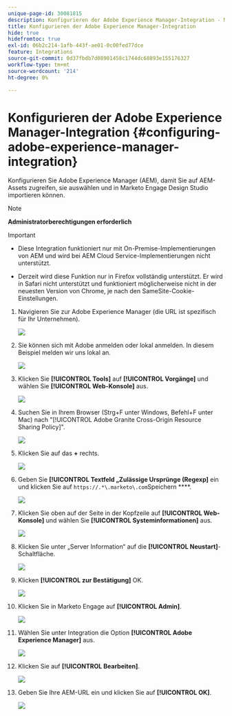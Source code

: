 ```yaml
---
unique-page-id: 30081815
description: Konfigurieren der Adobe Experience Manager-Integration - Marketo-Dokumente - Produktdokumentation
title: Konfigurieren der Adobe Experience Manager-Integration
hide: true
hidefromtoc: true
exl-id: 06b2c214-1afb-443f-ae01-0c00fed77dce
feature: Integrations
source-git-commit: 0d37fbdb7d08901458c1744dc68893e155176327
workflow-type: tm+mt
source-wordcount: '214'
ht-degree: 0%

---
```


# Konfigurieren der Adobe Experience Manager-Integration {#configuring-adobe-experience-manager-integration}

Konfigurieren Sie Adobe Experience Manager (AEM), damit Sie auf AEM-Assets zugreifen, sie auswählen und in Marketo Engage Design Studio importieren können.

>[!NOTE]
>
>**Administratorberechtigungen erforderlich**

>[!IMPORTANT]
>
>* Diese Integration funktioniert nur mit On-Premise-Implementierungen von AEM und wird bei AEM Cloud Service-Implementierungen nicht unterstützt.
>
>* Derzeit wird diese Funktion nur in Firefox vollständig unterstützt. Er wird in Safari nicht unterstützt und funktioniert möglicherweise nicht in der neuesten Version von Chrome, je nach den SameSite-Cookie-Einstellungen.

1. Navigieren Sie zur Adobe Experience Manager (die URL ist spezifisch für Ihr Unternehmen).

   ![](assets/one.png)

1. Sie können sich mit Adobe anmelden oder lokal anmelden. In diesem Beispiel melden wir uns lokal an.

   ![](assets/two.png)

1. Klicken Sie **[!UICONTROL Tools]** auf **[!UICONTROL Vorgänge]** und wählen Sie **[!UICONTROL Web-Konsole]** aus.

   ![](assets/2a.png)

1. Suchen Sie in Ihrem Browser (Strg+F unter Windows, Befehl+F unter Mac) nach &quot;[!UICONTROL Adobe Granite Cross-Origin Resource Sharing Policy]&quot;.

   ![](assets/three.png)

1. Klicken Sie auf das **+** rechts.

   ![](assets/four.png)

1. Geben Sie **[!UICONTROL Textfeld „Zulässige Ursprünge (Regexp]** ein und klicken Sie auf `https://.*\.marketo\.com`Speichern ****.

   ![](assets/five-psd.png)

1. Klicken Sie oben auf der Seite in der Kopfzeile auf **[!UICONTROL Web-Konsole]** und wählen Sie **[!UICONTROL Systeminformationen]** aus.

   ![](assets/six.png)

1. Klicken Sie unter „Server Information“ auf die **[!UICONTROL Neustart]**-Schaltfläche.

   ![](assets/seven.png)

1. Klicken **[!UICONTROL zur Bestätigung]** OK.

   ![](assets/eight.png)

1. Klicken Sie in Marketo Engage auf **[!UICONTROL Admin]**.

   ![](assets/nine.png)

1. Wählen Sie unter Integration die Option **[!UICONTROL Adobe Experience Manager]** aus.

   ![](assets/ten.png)

1. Klicken Sie auf **[!UICONTROL Bearbeiten]**.

   ![](assets/eleven.png)

1. Geben Sie Ihre AEM-URL ein und klicken Sie auf **[!UICONTROL OK]**.

   ![](assets/twelve.png)
